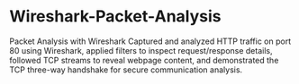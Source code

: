 # Wireshark-Packet-Analysis
Packet Analysis with Wireshark Captured and analyzed HTTP traffic on port 80 using Wireshark, applied filters to inspect request/response details, followed TCP streams to reveal webpage content, and demonstrated the TCP three-way handshake for secure communication analysis.
